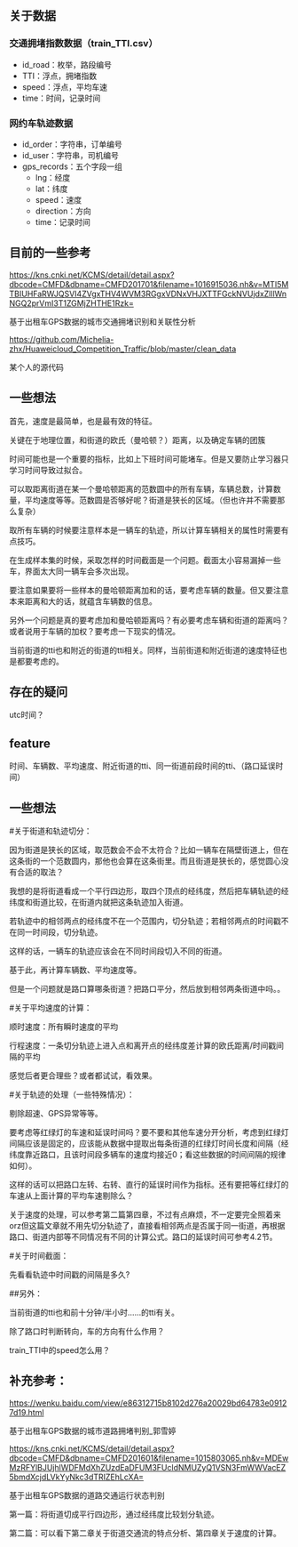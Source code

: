 ﻿## 关于数据

### 交通拥堵指数数据（train_TTI.csv）

-   id_road：枚举，路段编号
-   TTI：浮点，拥堵指数
-   speed：浮点，平均车速
-   time：时间，记录时间

### 网约车轨迹数据

-   id_order：字符串，订单编号
-   id_user：字符串，司机编号
-   gps_records：五个字段一组
    -   lng：经度
    -   lat：纬度
    -   speed：速度
    -   direction：方向
    -   time：记录时间

## 目前的一些参考

https://kns.cnki.net/KCMS/detail/detail.aspx?dbcode=CMFD&dbname=CMFD201701&filename=1016915036.nh&v=MTI5MTBIUHFaRWJQSVI4ZVgxTHV4WVM3RGgxVDNxVHJXTTFGckNVUjdxZlllWnNGQ2prVmI3T1ZGMjZHTHE1Rzk=

基于出租车GPS数据的城市交通拥堵识别和关联性分析

https://github.com/Michelia-zhx/Huaweicloud_Competition_Traffic/blob/master/clean_data

某个人的源代码

## 一些想法
首先，速度是最简单，也是最有效的特征。

关键在于地理位置，和街道的欧氏（曼哈顿？）距离，以及确定车辆的团簇

时间可能也是一个重要的指标，比如上下班时间可能堵车。但是又要防止学习器只学习时间导致过拟合。

可以取距离街道在某一个曼哈顿距离的范数圆中的所有车辆，车辆总数，计算数量，平均速度等等。范数圆是否够好呢？街道是狭长的区域。（但也许并不需要那么复杂）

取所有车辆的时候要注意样本是一辆车的轨迹，所以计算车辆相关的属性时需要有点技巧。

在生成样本集的时候，采取怎样的时间截面是一个问题。截面太小容易漏掉一些车，界面太大同一辆车会多次出现。

要注意如果要将一些样本的曼哈顿距离加和的话，要考虑车辆的数量。但又要注意本来距离和大的话，就蕴含车辆数的信息。

另外一个问题是真的要考虑加和曼哈顿距离吗？有必要考虑车辆和街道的距离吗？或者说用于车辆的加权？要考虑一下现实的情况。

当前街道的tti也和附近的街道的tti相关。同样，当前街道和附近街道的速度特征也是都要考虑的。

## 存在的疑问
utc时间？



## feature
时间、车辆数、平均速度、附近街道的tti、同一街道前段时间的tti、（路口延误时间）

## 一些想法

#关于街道和轨迹切分：

因为街道是狭长的区域，取范数会不会不太符合？比如一辆车在隔壁街道上，但在这条街的一个范数圆内，那他也会算在这条街里。而且街道是狭长的，感觉圆心没有合适的取法？

我想的是将街道看成一个平行四边形，取四个顶点的经纬度，然后把车辆轨迹的经纬度和街道比较，在街道内就把这条轨迹加入街道。

若轨迹中的相邻两点的经纬度不在一个范围内，切分轨迹；若相邻两点的时间戳不在同一时间段，切分轨迹。

这样的话，一辆车的轨迹应该会在不同时间段切入不同的街道。

基于此，再计算车辆数、平均速度等。

但是一个问题就是路口算哪条街道？把路口平分，然后放到相邻两条街道中吗。。

#关于平均速度的计算：

顺时速度：所有瞬时速度的平均

行程速度：一条切分轨迹上进入点和离开点的经纬度差计算的欧氏距离/时间戳间隔的平均

感觉后者更合理些？或者都试试，看效果。

#关于轨迹的处理（一些特殊情况）：

剔除超速、GPS异常等等。

要考虑等红绿灯的车速和延误时间吗？要不要和其他车速分开分析，考虑到红绿灯间隔应该是固定的，应该能从数据中提取出每条街道的红绿灯时间长度和间隔（经纬度靠近路口，且该时间段多辆车的速度均接近0；看这些数据的时间间隔的规律如何）。

这样的话可以把路口左转、右转、直行的延误时间作为指标。还有要把等红绿灯的车速从上面计算的平均车速剔除么？

关于速度的处理，可以参考第二篇第四章，不过有点麻烦，不一定要完全照着来orz但这篇文章就不用先切分轨迹了，直接看相邻两点是否属于同一街道，再根据路口、街道内部等不同情况有不同的计算公式。路口的延误时间可参考4.2节。

#关于时间截面：

先看看轨迹中时间戳的间隔是多久?

##另外：

当前街道的tti也和前十分钟/半小时……的tti有关。

除了路口时判断转向，车的方向有什么作用？

train_TTI中的speed怎么用？

## 补充参考：

https://wenku.baidu.com/view/e86312715b8102d276a20029bd64783e09127d19.html

基于出租车GPS数据的城市道路拥堵判别_郭雪婷

https://kns.cnki.net/KCMS/detail/detail.aspx?dbcode=CMFD&dbname=CMFD201601&filename=1015803065.nh&v=MDEwMzRFYlBJUjhlWDFMdXhZUzdEaDFUM3FUcldNMUZyQ1VSN3FmWWVacEZ5bmdXcjdLVkYyNkc3dTRIZEhLcXA=

基于出租车GPS数据的道路交通运行状态判别

第一篇：将街道切成平行四边形，通过经纬度比较划分轨迹。

第二篇：可以看下第二章关于街道交通流的特点分析、第四章关于速度的计算。